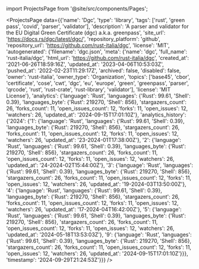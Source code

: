 
import ProjectsPage from '@site/src/components/Pages';

<ProjectsPage
    data={{'name': 'Dgc', 'type': 'library', 'tags': ['rust', 'green pass', 'covid', 'parser', 'validator'], 'description': 'A parser and validator for the EU Digital Green Certificate (dgc) a.k.a. greenpass', 'site_url': 'https://docs.rs/dgc/latest/dgc/', 'repository_platform': 'github', 'repository_url': 'https://github.com/rust-italia/dgc', 'license': 'MIT', 'autogenerated': {'filename': 'dgc.json', 'meta': {'name': 'dgc', 'full_name': 'rust-italia/dgc', 'html_url': 'https://github.com/rust-italia/dgc', 'created_at': '2021-06-26T18:59:16Z', 'updated_at': '2023-04-06T10:53:03Z', 'pushed_at': '2022-02-23T11:29:17Z', 'archived': false, 'disabled': false, 'owner': 'rust-italia', 'owner_type': 'Organization', 'topics': ['base45', 'cbor', 'certificate', 'cose', 'cwt', 'dgc', 'eu', 'europe', 'green', 'greenpass', 'parser', 'qrcode', 'rust', 'rust-crate', 'rust-library', 'validator'], 'license': 'MIT License'}, 'analytics': {'language': 'Rust', 'languages': {'Rust': 99.61, 'Shell': 0.39}, 'languages_byte': {'Rust': 219270, 'Shell': 856}, 'stargazers_count': 26, 'forks_count': 11, 'open_issues_count': 12, 'forks': 11, 'open_issues': 12, 'watchers': 26, 'updated_at': '2024-09-15T17:01:10Z'}, 'analytics_history': {'2024': {'1': {'language': 'Rust', 'languages': {'Rust': 99.61, 'Shell': 0.39}, 'languages_byte': {'Rust': 219270, 'Shell': 856}, 'stargazers_count': 26, 'forks_count': 11, 'open_issues_count': 12, 'forks': 11, 'open_issues': 12, 'watchers': 26, 'updated_at': '23-2024-01T17:38:00Z'}, '2': {'language': 'Rust', 'languages': {'Rust': 99.61, 'Shell': 0.39}, 'languages_byte': {'Rust': 219270, 'Shell': 856}, 'stargazers_count': 26, 'forks_count': 11, 'open_issues_count': 12, 'forks': 11, 'open_issues': 12, 'watchers': 26, 'updated_at': '24-2024-02T15:44:00Z'}, '3': {'language': 'Rust', 'languages': {'Rust': 99.61, 'Shell': 0.39}, 'languages_byte': {'Rust': 219270, 'Shell': 856}, 'stargazers_count': 26, 'forks_count': 11, 'open_issues_count': 12, 'forks': 11, 'open_issues': 12, 'watchers': 26, 'updated_at': '19-2024-03T13:50:00Z'}, '4': {'language': 'Rust', 'languages': {'Rust': 99.61, 'Shell': 0.39}, 'languages_byte': {'Rust': 219270, 'Shell': 856}, 'stargazers_count': 26, 'forks_count': 11, 'open_issues_count': 12, 'forks': 11, 'open_issues': 12, 'watchers': 26, 'updated_at': '17-2024-04T16:42:00Z'}, '5': {'language': 'Rust', 'languages': {'Rust': 99.61, 'Shell': 0.39}, 'languages_byte': {'Rust': 219270, 'Shell': 856}, 'stargazers_count': 26, 'forks_count': 11, 'open_issues_count': 12, 'forks': 11, 'open_issues': 12, 'watchers': 26, 'updated_at': '2024-05-18T13:53:03Z'}, '9': {'language': 'Rust', 'languages': {'Rust': 99.61, 'Shell': 0.39}, 'languages_byte': {'Rust': 219270, 'Shell': 856}, 'stargazers_count': 26, 'forks_count': 11, 'open_issues_count': 12, 'forks': 11, 'open_issues': 12, 'watchers': 26, 'updated_at': '2024-09-15T17:01:10Z'}}}, 'timestamp': '2024-09-29T21:24:53Z'}}}
/>
